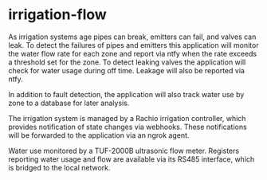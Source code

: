 # irrigation-flow
As irrigation systems age pipes can break, emitters can fail, and valves can leak. To detect the failures of pipes and emitters this application will monitor the water flow rate for each zone and report via ntfy when the rate exceeds a threshold set for the zone. To detect leaking valves the application will check for water usage during off time. Leakage will also be reported via ntfy.

In addition to fault detection, the application will also track water use by zone to a database for later analysis.

The irrigation system is managed by a Rachio irrigation controller, which provides notification of state changes via webhooks. These notifications will be forwarded to the application via an ngrok agent.

Water use monitored by a TUF-2000B ultrasonic flow meter. Registers reporting water usage and flow are available via its RS485 interface, which is bridged to the local network.

